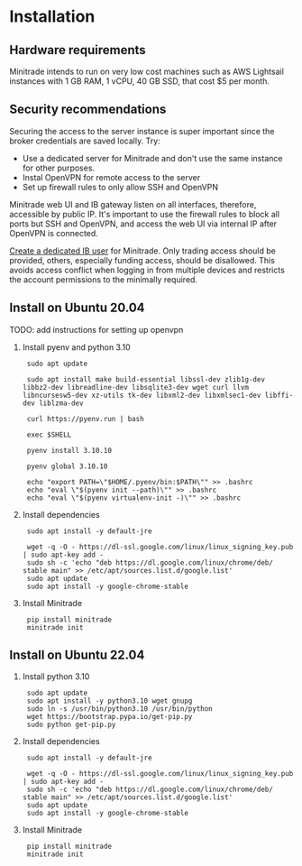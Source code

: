 # Installation

## Hardware requirements

Minitrade intends to run on very low cost machines such as AWS Lightsail instances with 1 GB RAM, 1 vCPU, 40 GB SSD, that cost $5 per month.

## Security recommendations

Securing the access to the server instance is super important since the broker credentials are saved locally. Try:

- Use a dedicated server for Minitrade and don't use the same instance for other purposes.
- Instal OpenVPN for remote access to the server
- Set up firewall rules to only allow SSH and OpenVPN

Minitrade web UI and IB gateway listen on all interfaces, therefore, accessible by public IP. It's important to use the firewall rules to block all ports but SSH and OpenVPN, and access the web UI via internal IP after OpenVPN is connected.

[Create a dedicated IB user](https://www.interactivebrokers.com/en/software/singlefunds/topics/fundsaddusers.htm) for Minitrade. Only trading access should be provided, others, especially funding access, should be disallowed. This avoids access conflict when logging in from multiple devices and restricts the account permissions to the minimally required.

## Install on Ubuntu 20.04 

TODO: add instructions for setting up openvpn

1. Install pyenv and python 3.10

        sudo apt update

        sudo apt install make build-essential libssl-dev zlib1g-dev libbz2-dev libreadline-dev libsqlite3-dev wget curl llvm libncursesw5-dev xz-utils tk-dev libxml2-dev libxmlsec1-dev libffi-dev liblzma-dev

        curl https://pyenv.run | bash

        exec $SHELL

        pyenv install 3.10.10

        pyenv global 3.10.10

        echo "export PATH=\"$HOME/.pyenv/bin:$PATH\"" >> .bashrc
        echo "eval \"$(pyenv init --path)\"" >> .bashrc
        echo "eval \"$(pyenv virtualenv-init -)\"" >> .bashrc

2. Install dependencies

        sudo apt install -y default-jre
        
        wget -q -O - https://dl-ssl.google.com/linux/linux_signing_key.pub | sudo apt-key add - 
        sudo sh -c 'echo "deb https://dl.google.com/linux/chrome/deb/ stable main" >> /etc/apt/sources.list.d/google.list'
        sudo apt update
        sudo apt install -y google-chrome-stable

3. Install Minitrade

        pip install minitrade
        minitrade init


## Install on Ubuntu 22.04

1. Install python 3.10

        sudo apt update
        sudo apt install -y python3.10 wget gnupg
        sudo ln -s /usr/bin/python3.10 /usr/bin/python
        wget https://bootstrap.pypa.io/get-pip.py
        sudo python get-pip.py

2. Install dependencies

        sudo apt install -y default-jre
        
        wget -q -O - https://dl-ssl.google.com/linux/linux_signing_key.pub | sudo apt-key add - 
        sudo sh -c 'echo "deb https://dl.google.com/linux/chrome/deb/ stable main" >> /etc/apt/sources.list.d/google.list'
        sudo apt update
        sudo apt install -y google-chrome-stable

3. Install Minitrade

        pip install minitrade
        minitrade init